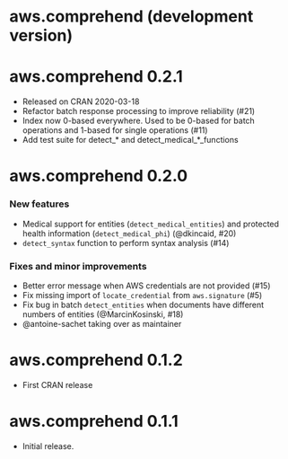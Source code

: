 # aws.comprehend (development version)

# aws.comprehend 0.2.1

* Released on CRAN 2020-03-18
* Refactor batch response processing to improve reliability (#21)
* Index now 0-based everywhere. Used to be 0-based for batch operations and 1-based for single operations (#11)
* Add test suite for detect_* and detect_medical_*_functions

# aws.comprehend 0.2.0

### New features

* Medical support for entities (`detect_medical_entities`) and protected health information (`detect_medical_phi`) (@dkincaid, #20)
* `detect_syntax` function to perform syntax analysis (#14)

### Fixes and minor improvements

* Better error message when AWS credentials are not provided (#15)
* Fix missing import of `locate_credential` from `aws.signature` (#5)
* Fix bug in batch `detect_entities` when documents have different numbers of entities (@MarcinKosinski, #18)
* @antoine-sachet taking over as maintainer

# aws.comprehend 0.1.2

* First CRAN release

# aws.comprehend 0.1.1

* Initial release.
